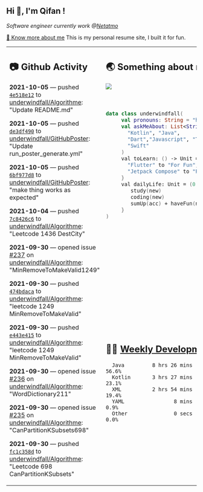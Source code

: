 <h2> Hi 👋, I'm Qifan ! </h2>
<p><em>Software engineer currently work @<a href="https://www.netatmo.com">Netatmo</a>
</em></p><p><a href="https://qifanyang.com/resume" target="_blank"> 🔭 Know more about me</a> This is my personal resume site, I built it for fun.</p>
<table><tr><td valign="top" rowspan="2">

 ## 📷 Github Activity
 <!-- githubActivity starts -->
  **2021-10-05** — pushed [`4e518e12`](https://github.com/underwindfall/Algorithme/commit/4e518e12b5156d90d124555ea7ee093cc7be2fdf) to [underwindfall/Algorithme](https://api.github.com/repos/underwindfall/Algorithme): "Update README.md"

  **2021-10-05** — pushed [`de3df490`](https://github.com/underwindfall/GitHubPoster/commit/de3df4908549018d83a273aabbe989810ff35f68) to [underwindfall/GitHubPoster](https://api.github.com/repos/underwindfall/GitHubPoster): "Update run_poster_generate.yml"

  **2021-10-05** — pushed [`6bf977d8`](https://github.com/underwindfall/GitHubPoster/commit/6bf977d89e72e7dd4aaf23a9935fa4163b85e750) to [underwindfall/GitHubPoster](https://api.github.com/repos/underwindfall/GitHubPoster): "make thing works as expected"

  **2021-10-04** — pushed [`7c8426c6`](https://github.com/underwindfall/Algorithme/commit/7c8426c6cb5d638bf8da5eb3e91eaeb0dfb15179) to [underwindfall/Algorithme](https://api.github.com/repos/underwindfall/Algorithme): "Leetcode 1436 DestCity"

  **2021-09-30** — opened issue [#237](https://api.github.com/repos/underwindfall/Algorithme/issues/237) on [underwindfall/Algorithme](https://api.github.com/repos/underwindfall/Algorithme): "MinRemoveToMakeValid1249"

  **2021-09-30** — pushed [`474bdaca`](https://github.com/underwindfall/Algorithme/commit/474bdaca94d24169b55c6b19c07138a14be6de30) to [underwindfall/Algorithme](https://api.github.com/repos/underwindfall/Algorithme): "leetcode 1249 MinRemoveToMakeValid"

  **2021-09-30** — pushed [`e443e415`](https://github.com/underwindfall/Algorithme/commit/e443e4154ed4ef79d1d21f7aa35d2ccd9b75c07a) to [underwindfall/Algorithme](https://api.github.com/repos/underwindfall/Algorithme): "leetcode 1249 MinRemoveToMakeValid"

  **2021-09-30** — opened issue [#236](https://api.github.com/repos/underwindfall/Algorithme/issues/236) on [underwindfall/Algorithme](https://api.github.com/repos/underwindfall/Algorithme): "WordDictionary211"

  **2021-09-30** — opened issue [#235](https://api.github.com/repos/underwindfall/Algorithme/issues/235) on [underwindfall/Algorithme](https://api.github.com/repos/underwindfall/Algorithme): "CanPartitionKSubsets698"

  **2021-09-30** — pushed [`fc1c358d`](https://github.com/underwindfall/Algorithme/commit/fc1c358d097ec36af458164a939e2dc5b82285e0) to [underwindfall/Algorithme](https://api.github.com/repos/underwindfall/Algorithme): "Leetcode 698 CanPartitionKSubsets"
 <!-- githubActivity ends -->
 </td><td valign="top">

 ## 🌏 Something about me
 <!-- profile starts -->
 <a href="https://github.com/underwindfall" width="100%">
   <img src="https://activity-graph.herokuapp.com/graph?username=underwindfall&theme=react-dark&hide_border=true&bg_color=00000000&color=BDDFFF&line=6E93B5&point=BDDFFF"/>
 </a>
 <br/>
 <br/>
 <br/>

 ```kotlin
 data class underwindfall(
      val pronouns: String = "he|him",
      val askMeAbout: List<String> = listOf(
        "Kotlin", "Java",
        "Dart","Javascript", "Typescript",
        "Swift"
      )
      val toLearn: () -> Unit = {
        "Flutter" to "For Fun",
        "Jetpack Compose" to "Future"
      }
      val dailyLife: Unit = (0..end).reduce { acc, new ->
         study(new)
         coding(new)
         sumUp(acc) + haveFun(new)
      }
 )
 ```
 <!-- profile ends -->
 </td></tr><tr><td valign="top">

 ## 🏊‍♂️ <a href="https://gist.github.com/underwindfall/377ee88ba1fabd1e93516e48ca9c61eb" target="_blank">Weekly Development Breakdown</a>
  <!-- codeTime starts -->
  ```text
    Java         8 hrs 26 mins  ■■■■■■■■■■■■■■■■■□□□□□□□  56.6%
    Kotlin       3 hrs 27 mins  ■■■■■■■■■□□□□□□□□□□□□□□□  23.1%
    XML          2 hrs 54 mins  ■■■■■■■■◱□□□□□□□□□□□□□□□  19.4%
    YAML                8 mins  ■■■▦□□□□□□□□□□□□□□□□□□□□   0.9%
    Other               0 secs  ■■■▥□□□□□□□□□□□□□□□□□□□□   0.0%
  ```
  <!-- codeTime starts -->
  </td></tr></table>